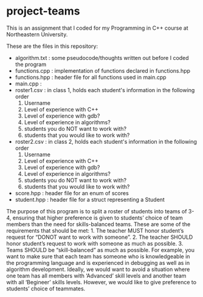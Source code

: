# project-teams

This is an assignment that I coded for my Programming in C++ course at Northeastern University.

These are the files in this repository:
- algorithm.txt : some pseudocode/thoughts written out before I coded the program
- functions.cpp : implementation of functions declared in functions.hpp
- functions.hpp : header file for all functions used in main.cpp
- main.cpp :
- roster1.csv : in class 1, holds each student's information in the following order
    1. Username
    2. Level of experience with C++
    3. Level of experience with gdb?
    4. Level of experience in algorithms?
    5. students you do NOT want to work with?
    6. students that you would like to work with?
- roster2.csv : in class 2, holds each student's information in the following order
    1. Username
    2. Level of experience with C++
    3. Level of experience with gdb?
    4. Level of experience in algorithms?
    5. students you do NOT want to work with?
    6. students that you would like to work with?
- score.hpp : header file for an enum of scores
- student.hpp : header file for a struct representing a Student

The purpose of this program is to split a roster of students into teams of 3-4, ensuring that higher preference is given to students’ choice of team members than the need for skills-balanced teams. These are some of the requirements that should be met:
    1. The teacher MUST honor student’s request for “DONOT want to work with someone”.
    2. The teacher SHOULD honor student’s request to work with someone as much as possible.
    3. Teams SHOULD be “skill-balanced” as much as possible. For example, you want to make sure that each team has someone who is knowledgeable in the programming language and is experienced in 
       debugging as well as in algorithm development. Ideally, we would want to avoid a situation where one team has all members with ‘Advanced’ skill levels and another team with all ‘Begineer’        skills levels. However, we would like to give preference to students’ choice of teammates.
